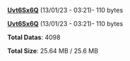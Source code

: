 [**Uvt6Sx6Q**](/data/Uvt6Sx6Q.txt) (13/01/23 - 03:21)- 110 bytes

[**Uvt6Sx6Q**](/data/Uvt6Sx6Q.txt) (13/01/23 - 03:21)- 110 bytes

**Total Datas**: 4098

**Total Size**: 25.64 MB / 25.6 MB